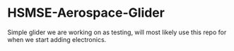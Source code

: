 # HSMSE-Aerospace-Glider

Simple glider we are working on as testing, will most likely use this repo for when we start adding electronics.
